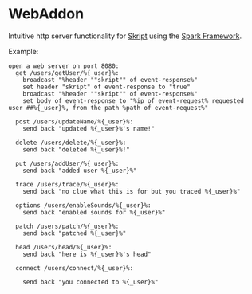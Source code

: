 # WebAddon

Intuitive http server functionality for [Skript](https://www.github.com/bensku/Skript) using the [Spark Framework](https://github.com/perwendel/spark).  

Example:
```
open a web server on port 8080:
  get /users/getUser/%{_user}%:
    broadcast "%header ""skript"" of event-response%"
    set header "skript" of event-response to "true"
    broadcast "%header ""skript"" of event-response%"
    set body of event-response to "%ip of event-request% requested user ##%{_user}%, from the path %path of event-request%"

  post /users/updateName/%{_user}%:
    send back "updated %{_user}%'s name!"

  delete /users/delete/%{_user}%:
    send back "deleted %{_user}%!"

  put /users/addUser/%{_user}%:
    send back "added user %{_user}%"

  trace /users/trace/%{_user}%:
    send back "no clue what this is for but you traced %{_user}%"

  options /users/enableSounds/%{_user}%:
    send back "enabled sounds for %{_user}%"

  patch /users/patch/%{_user}%:
    send back "patched %{_user}%"

  head /users/head/%{_user}%:
    send back "here is %{_user}%'s head"

  connect /users/connect/%{_user}%:

    send back "you connected to %{_user}%"
```
